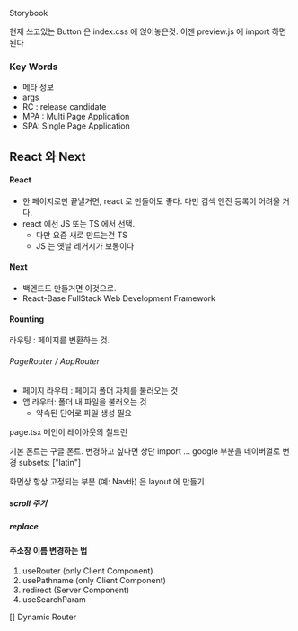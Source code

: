 Storybook 


현재 쓰고있는 Button 은 index.css 에 얹어놓은것. 
이젠 preview.js 에 import 하면 된다 

### Key Words
- 메타 정보
- args
- RC : release candidate
- MPA : Multi Page Application
- SPA: Single Page Application


## React 와 Next
#### React
- 한 페이지로만 끝낼거면, react 로 만들어도 좋다. 
다만 검색 엔진 등록이 어려울 거다. 
- react 에선 JS 또는 TS 에서 선택. 
  - 다만 요즘 새로 만드는건 TS
  - JS 는 옛날 레거시가 보통이다 


#### Next
- 백엔드도 만들거면 이것으로. 
- React-Base FullStack Web Development Framework

#### Rounting
라우팅 : 페이지를 변환하는 것. 
###### PageRouter / AppRouter
- 페이지 라우터 : 페이지 폴더 자체를 불러오는 것
- 앱 라우터: 폴더 내 파일을 불러오는 것
  - 약속된 단어로 파일 생성 필요 

page.tsx 
메인이 레이아웃의 칠드런

기본 폰트는 구글 폰트. 변경하고 싶다면 상단 import ... google 부분을 네이버껄로 변경
subsets: ["latin"] 




화면상 항상 고정되는 부분 (예: Nav바) 은 layout 에 만들기



##### scroll 주기

##### replace 


#### 주소창 이름 변경하는 법
1. useRouter (only Client Component)
2. usePathname (only Client Component)
3. redirect (Server Component)
4. useSearchParam



[] Dynamic Router

